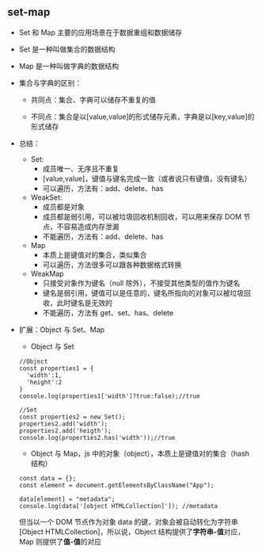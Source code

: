 ## set-map

- Set 和 Map 主要的应用场景在于数据重组和数据储存

- Set 是一种叫做集合的数据结构

- Map 是一种叫做字典的数据结构

- 集合与字典的区别：

  - 共同点：集合、字典可以储存不重复的值

  - 不同点：集合是以[value,value]的形式储存元素，字典是以[key,value]的形式储存

- 总结：

  - Set:
    - 成员唯一、无序且不重复
    - [value,value]，键值与键名完成一致（或者说只有键值，没有键名）
    - 可以遍历，方法有：add、delete、has
  - WeakSet:
    - 成员都是对象
    - 成员都是弱引用，可以被垃圾回收机制回收，可以用来保存 DOM 节点，不容易造成内存泄漏
    - 不能遍历，方法有：add、delete、has
  - Map
    - 本质上是键值对的集合，类似集合
    - 可以遍历，方法很多可以跟各种数据格式转换
  - WeakMap
    - 只接受对象作为键名（null 除外），不接受其他类型的值作为键名
    - 键名是弱引用，键值可以是任意的，键名所指向的对象可以被垃圾回收，此时键名是无效的
    - 不能遍历，方法有 get、set、has、delete

- 扩展：Object 与 Set、Map

  - Object 与 Set

  ```
  //Object
  const properties1 = {
    'width':1,
    'height':2
  }
  console.log(properties1['width']?true:false);//true

  //Set
  const properties2 = new Set();
  properties2.add('width');
  properties2.add('heigth');
  console.log(properties2.has('width'));//true
  ```

  - Object 与 Map，js 中的对象（object），本质上是键值对的集合（hash 结构）

  ```
  const data = {};
  const element = document.getElementsByClassName("App");

  data[element] = "metadata";
  console.log(data['[object HTMLCollection]']); //metadata
  ```

  但当以一个 DOM 节点作为对象 data 的键，对象会被自动转化为字符串[Object HTMLCollection]，所以说，Object 结构提供了**字符串-值**对应，Map 则提供了**值-值**的对应
